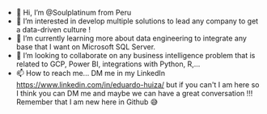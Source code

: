 - 👋 Hi, I’m @Soulplatinum from Peru
- 👀 I’m interested in develop multiple solutions to lead any company to get a data-driven culture !
- 🌱 I’m currently learning more about data engineering to integrate any base that I want on Microsoft SQL Server.
- 💞️ I’m looking to collaborate on any business intelligence problem that is related to GCP, Power BI, integrations with Python, R,...
- 📫 How to reach me... DM me in my LinkedIn https://www.linkedin.com/in/eduardo-huiza/ but if you can't I am here so I think you can DM me and maybe we can have a great conversation !!! Remember that I am new here in Github 😅

<!---
Soulplatinum/Soulplatinum is a ✨ special ✨ repository because its `README.md` (this file) appears on your GitHub profile.
You can click the Preview link to take a look at your changes.
--->
